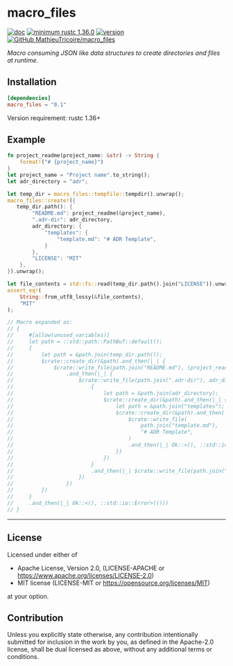 # macro_files

[![doc](https://img.shields.io/badge/docs.rs-macro_files-191f26?logo=docs.rs)](https://docs.rs/macro_files)
[![minimum rustc 1.36.0](https://img.shields.io/badge/minimum%20rustc-1.36.0-f74c00?logo=rust)](https://blog.rust-lang.org/2018/12/06/Rust-1.36-and-rust-2018.html)
[![version](https://img.shields.io/crates/v/macro_files?color=3b6837&logo=rust)](https://crates.io/crates/macro_files)
[![GitHub MathieuTricoire/macro_files](https://img.shields.io/badge/GitHub-MathieuTricoire%2Fmacro_files-9b88bb?logo=github)](https://github.com/MathieuTricoire/macro_files)

_Macro consuming JSON like data structures to create directories and files at runtime._

## Installation

```toml
[dependencies]
macro_files = "0.1"
```

Version requirement: rustc 1.36+

## Example

```rust
fn project_readme(project_name: &str) -> String {
    format!("# {project_name}")
}
let project_name = "Project name".to_string();
let adr_directory = "adr";

let temp_dir = macro_files::tempfile::tempdir().unwrap();
macro_files::create!({
   temp_dir.path(): {
        "README.md": project_readme(&project_name),
        ".adr-dir": adr_directory,
        adr_directory: {
            "templates": {
                "template.md": "# ADR Template",
            }
        },
        "LICENSE": "MIT"
    },
}).unwrap();

let file_contents = std::fs::read(temp_dir.path().join("LICENSE")).unwrap();
assert_eq!(
    String::from_utf8_lossy(&file_contents),
    "MIT"
);

// Macro expanded as:
// {
//     #[allow(unused_variables)]
//     let path = ::std::path::PathBuf::default();
//     {
//         let path = &path.join(temp_dir.path());
//         $crate::create_dir(&path).and_then(|_| {
//             $crate::write_file(path.join("README.md"), (project_readme(&project_name)))
//                 .and_then(|_| {
//                     $crate::write_file(path.join(".adr-dir"), adr_directory).and_then(|_| {
//                         {
//                             let path = &path.join(adr_directory);
//                             $crate::create_dir(&path).and_then(|_| {
//                                 let path = &path.join("templates");
//                                 $crate::create_dir(&path).and_then(|_| {
//                                     $crate::write_file(
//                                         path.join("template.md"),
//                                         "# ADR Template",
//                                     )
//                                     .and_then(|_| Ok::<(), ::std::io::Error>(()))
//                                 })
//                             })
//                         }
//                         .and_then(|_| $crate::write_file(path.join("LICENSE"), "MIT"))
//                     })
//                 })
//         })
//     }
//     .and_then(|_| Ok::<(), ::std::io::Error>(()))
// }
```

---

## License

Licensed under either of

- Apache License, Version 2.0, (LICENSE-APACHE or https://www.apache.org/licenses/LICENSE-2.0)
- MIT license (LICENSE-MIT or https://opensource.org/licenses/MIT)

at your option.

## Contribution

Unless you explicitly state otherwise, any contribution intentionally submitted
for inclusion in the work by you, as defined in the Apache-2.0 license, shall
be dual licensed as above, without any additional terms or conditions.
